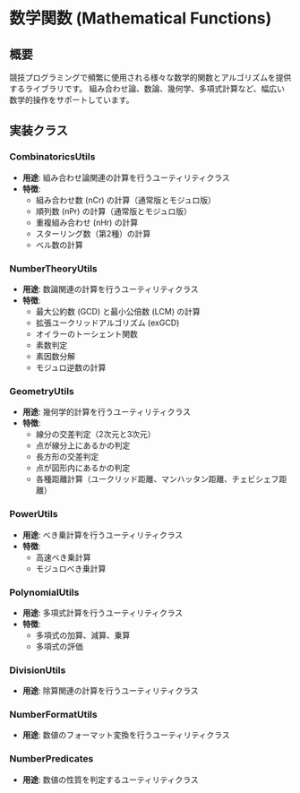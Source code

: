 # 数学関数 (Mathematical Functions)

## 概要

競技プログラミングで頻繁に使用される様々な数学的関数とアルゴリズムを提供するライブラリです。
組み合わせ論、数論、幾何学、多項式計算など、幅広い数学的操作をサポートしています。

## 実装クラス

### CombinatoricsUtils

- **用途**: 組み合わせ論関連の計算を行うユーティリティクラス
- **特徴**:
	- 組み合わせ数 (nCr) の計算（通常版とモジュロ版）
	- 順列数 (nPr) の計算（通常版とモジュロ版）
	- 重複組み合わせ (nHr) の計算
	- スターリング数（第2種）の計算
	- ベル数の計算

### NumberTheoryUtils

- **用途**: 数論関連の計算を行うユーティリティクラス
- **特徴**:
	- 最大公約数 (GCD) と最小公倍数 (LCM) の計算
	- 拡張ユークリッドアルゴリズム (exGCD)
	- オイラーのトーシェント関数
	- 素数判定
	- 素因数分解
	- モジュロ逆数の計算

### GeometryUtils

- **用途**: 幾何学的計算を行うユーティリティクラス
- **特徴**:
	- 線分の交差判定（2次元と3次元）
	- 点が線分上にあるかの判定
	- 長方形の交差判定
	- 点が図形内にあるかの判定
	- 各種距離計算（ユークリッド距離、マンハッタン距離、チェビシェフ距離）

### PowerUtils

- **用途**: べき乗計算を行うユーティリティクラス
- **特徴**:
	- 高速べき乗計算
	- モジュロべき乗計算

### PolynomialUtils

- **用途**: 多項式計算を行うユーティリティクラス
- **特徴**:
	- 多項式の加算、減算、乗算
	- 多項式の評価

### DivisionUtils

- **用途**: 除算関連の計算を行うユーティリティクラス

### NumberFormatUtils

- **用途**: 数値のフォーマット変換を行うユーティリティクラス

### NumberPredicates

- **用途**: 数値の性質を判定するユーティリティクラス
